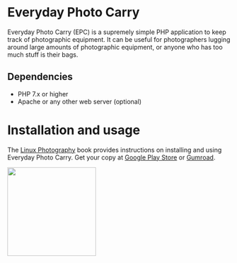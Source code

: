 # Everyday Photo Carry

Everyday Photo Carry (EPC) is a supremely simple PHP application to keep track of photographic equipment. It can be useful for photographers lugging around large amounts of photographic equipment, or anyone who has too much stuff is their bags.

## Dependencies

- PHP 7.x or higher
- Apache or any other web server (optional)

# Installation and usage

The [Linux Photography](https://gumroad.com/l/linux-photography) book provides instructions on installing and using Everyday Photo Carry. Get your copy at [Google Play Store](https://play.google.com/store/books/details/Dmitri_Popov_Linux_Photography?id=cO70CwAAQBAJ) or [Gumroad](https://gumroad.com/l/linux-photography).

<img src="https://i.imgur.com/qP9Z9mQ.jpg" width="200"/>
